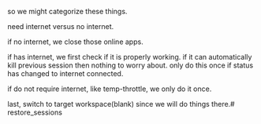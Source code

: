 so we might categorize these things.

need internet versus no internet.

if no internet, we close those online apps.

if has internet, we first check if it is properly working. if it can automatically kill previous session then nothing to worry about. only do this once if status has changed to internet connected.

if do not require internet, like temp-throttle, we only do it once.

last, switch to target workspace(blank) since we will do things there.# restore_sessions

